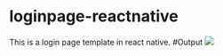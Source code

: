 # loginpage-reactnative
This is a login page template in react native.
#Output
<img src='https://i.ibb.co/ccjVRmd/IMG-36-C6-DB1283-E8-1.jpg'>
